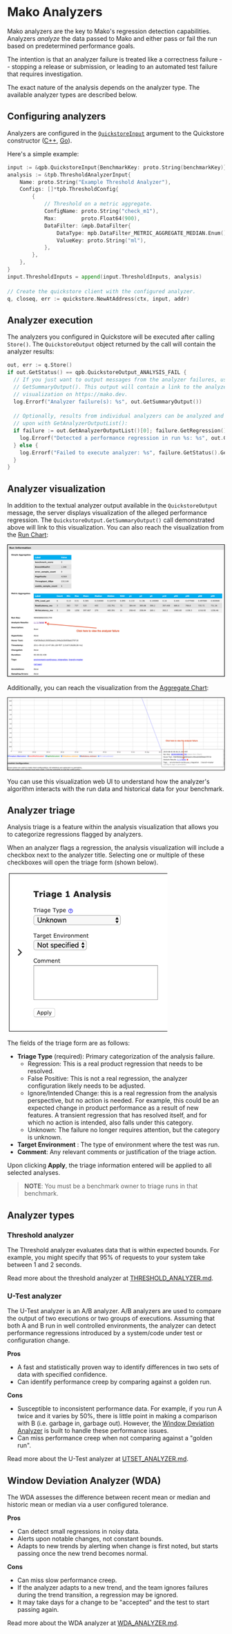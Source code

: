 # Mako Analyzers

Mako analyzers are the key to Mako's regression detection capabilities.
Analyzers _analyze_ the data passed to Mako and either pass or fail the run
based on predetermined performance goals.

The intention is that an analyzer failure is treated like a correctness failure
-- stopping a release or submission, or leading to an automated test failure
that requires investigation.

The exact nature of the analysis depends on the analyzer type. The available
analyzer types are described below.

## Configuring analyzers

Analyzers are configured in the
[`QuickstoreInput`](../quickstore/quickstore.proto) argument to
the Quickstore constructor ([C++](../quickstore/cxx/quickstore.h),
[Go](../quickstore/go/quickstore.go)).

Here's a simple example:

```go
input := &qpb.QuickstoreInput{BenchmarkKey: proto.String(benchmarkKey)}
analysis := &tpb.ThresholdAnalyzerInput{
	Name: proto.String("Example Threshold Analyzer"),
	Configs: []*tpb.ThresholdConfig{
		{
			// Threshold on a metric aggregate.
			ConfigName: proto.String("check_m1"),
			Max:        proto.Float64(900),
			DataFilter: &mpb.DataFilter{
				DataType: mpb.DataFilter_METRIC_AGGREGATE_MEDIAN.Enum(),
				ValueKey: proto.String("ml"),
			},
		},
	},
}
input.ThresholdInputs = append(input.ThresholdInputs, analysis)

// Create the quickstore client with the configured analyzer.
q, closeq, err := quickstore.NewAtAddress(ctx, input, addr)
```

## Analyzer execution

The analyzers you configured in Quickstore will be executed after calling
`Store()`. The `QuickstoreOutput` object returned by the call will contain the
analyzer results:

```go
out, err := q.Store()
if out.GetStatus() == qpb.QuickstoreOutput_ANALYSIS_FAIL {
  // If you just want to output messages from the analyzer failures, use
  // GetSummaryOutput(). This output will contain a link to the analyzer
  // visualization on https://mako.dev.
  log.Errorf("Analyzer failure(s): %s", out.GetSummaryOutput())

  // Optionally, results from individual analyzers can be analyzed and acted
  // upon with GetAnalyzerOutputList():
  if failure := out.GetAnalyzerOutputList()[0]; failure.GetRegression() {
    log.Errorf("Detected a performance regression in run %s: %s", out.GetRunChartLink(), failure.GetOutput())
  } else {
    log.Errorf("Failed to execute analyzer: %s", failure.GetStatus().GetFailMessage())
  }
}
```

## Analyzer visualization

In addition to the textual analyzer output available in the `QuickstoreOutput`
message, the server displays visualization of the alleged performance
regression. The `QuickstoreOutput.GetSummaryOutput()` call demonstrated above
will link to this visualization. You can also reach the visualization from the
[Run Chart](CONCEPTS.md#run-charts):

![Analyzer failure from run chart](./images/analyzer_failure_from_run_chart.png)

Additionally, you can reach the visualization from the
[Aggregate Chart](CONCEPTS.md#aggregate-charts):

![Analyzer failure from aggregate chart](./images/analyzer_failure_from_aggregate_chart.png)

You can use this visualization web UI to understand how the analyzer's algorithm
interacts with the run data and historical data for your benchmark.

## Analyzer triage

Analysis triage is a feature within the analysis visualization that allows you
to categorize regressions flagged by analyzers.

When an analyzer flags a regression, the analysis visualization will include a
checkbox next to the analyzer title. Selecting one or multiple of these
checkboxes will open the triage form (shown below).

![Triage](./images/mako_triage_banner.png)

The fields of the triage form are as follows:

*   __Triage Type__ (required): Primary categorization of the analysis failure.
    *   Regression: This is a real product regression that needs to be resolved.
    *   False Positive: This is not a real regression, the analyzer
        configuration likely needs to be adjusted.
    *   Ignore/Intended Change: this is a real regression from the analysis
        perspective, but no action is needed. For example, this could be an
        expected change in product performance as a result of new features. A
        transient regression that has resolved itself, and for which no action
        is intended, also falls under this category.
    *   Unknown: The failure no longer requires attention, but the category is
        unknown.
*   __Target Environment__ : The type of environment where the test was run.
*   __Comment__: Any relevant comments or justification of the triage action.

Upon clicking __Apply__, the triage information entered will be applied to all
selected analyses.

> **NOTE**: You must be a benchmark owner to triage runs in that benchmark.

## Analyzer types

### Threshold analyzer

The Threshold analyzer evaluates data that is within expected bounds. For
example, you might specify that 95% of requests to your system take between 1
and 2 seconds.

Read more about the threshold analyzer at
[THRESHOLD_ANALYZER.md](THRESHOLD_ANALYZER.md).


### U-Test analyzer

The U-Test analyzer is an A/B analyzer. A/B analyzers are used to compare the output of two executions or two groups of executions. Assuming that both A and B run in well controlled environments, the analyzer can detect performance regressions introduced by a system/code under test or configuration change.

**Pros**

* A fast and statistically proven way to identify differences in two sets of data with specified confidence.
* Can identify performance creep by comparing against a golden run.

**Cons**

* Susceptible to inconsistent performance data. For example, if you run A twice and it varies by 50%, there is little point in making a comparison with B (i.e. garbage in, garbage out). However, the [Window Deviation Analyzer](WDA_ANALYZER.md) is built to handle these performance issues.
* Can miss performance creep when not comparing against a "golden run".

Read more about the U-Test analyzer at [UTSET_ANALYZER.md](UTEST_ANALYZER.md).

## Window Deviation Analyzer (WDA)

The WDA assesses the difference between recent mean or median and historic mean
or median via a user configured tolerance.

**Pros**

* Can detect small regressions in noisy data.
* Alerts upon notable changes, not constant bounds.
* Adapts to new trends by alerting when change is first noted, but starts passing once the new trend becomes normal.

**Cons**

* Can miss slow performance creep.
* If the analyzer adapts to a new trend, and the team ignores failures during the trend transition, a regression may be ignored.
* It may take days for a change to be "accepted" and the test to start passing again.

Read more about the WDA analyzer at [WDA_ANALYZER.md](WDA_ANALYZER.md).
